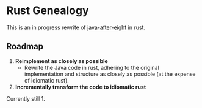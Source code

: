 Rust Genealogy
==============

This is an in progress rewrite of [java-after-eight](https://github.com/CodeFX-org/java-after-eight) in rust.

Roadmap
-------
1. **Reimplement as closely as possible**
    - Rewrite the Java code in rust, adhering to the original implementation and structure as closely as possible (at the expense of idiomatic rust).
2. **Incrementally transform the code to idiomatic rust**

Currently still 1.

